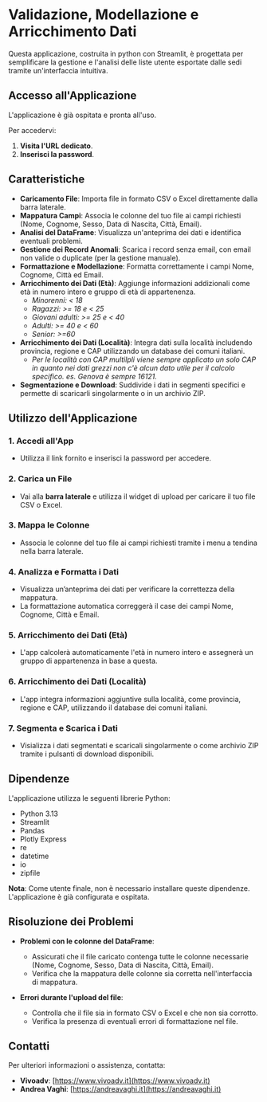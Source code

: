 # Validazione, Modellazione e Arricchimento Dati

Questa applicazione, costruita in python con Streamlit, è progettata per semplificare la gestione e l'analisi delle liste utente esportate dalle sedi tramite un'interfaccia intuitiva.

## Accesso all'Applicazione

L'applicazione è già ospitata e pronta all'uso.

Per accedervi:

1. **Visita l'URL dedicato**.
2. **Inserisci la password**.

## Caratteristiche

- **Caricamento File**: Importa file in formato CSV o Excel direttamente dalla barra laterale.
- **Mappatura Campi**: Associa le colonne del tuo file ai campi richiesti (Nome, Cognome, Sesso, Data di Nascita, Città, Email).
- **Analisi del DataFrame**: Visualizza un'anteprima dei dati e identifica eventuali problemi.
- **Gestione dei Record Anomali**: Scarica i record senza email, con email non valide o duplicate (per la gestione manuale).
- **Formattazione e Modellazione**: Formatta correttamente i campi Nome, Cognome, Città ed Email.
- **Arricchimento dei Dati (Età)**: Aggiunge informazioni addizionali come età in numero intero e gruppo di età di appartenenza.
  - *Minorenni: < 18*
  - *Ragazzi: >= 18 e < 25*
  - *Giovani adulti: >= 25 e < 40*
  - *Adulti: >= 40 e < 60*
  - *Senior: >=60*
- **Arricchimento dei Dati (Località)**: Integra dati sulla località includendo provincia, regione e CAP utilizzando un database dei comuni italiani.
  - *Per le località con CAP multilpli viene sempre applicato un solo CAP in quanto nei dati grezzi non c'è alcun dato utile per il calcolo specifico.
    es. Genova è sempre 16121.*
- **Segmentazione e Download**: Suddivide i dati in segmenti specifici e permette di scaricarli singolarmente o in un archivio ZIP.

## Utilizzo dell'Applicazione

### 1. Accedi all'App

- Utilizza il link fornito e inserisci la password per accedere.

### 2. Carica un File

- Vai alla **barra laterale** e utilizza il widget di upload per caricare il tuo file CSV o Excel.

### 3. Mappa le Colonne

- Associa le colonne del tuo file ai campi richiesti tramite i menu a tendina nella barra laterale.

### 4. Analizza e Formatta i Dati

- Visualizza un’anteprima dei dati per verificare la correttezza della mappatura.
- La formattazione automatica correggerà il case dei campi Nome, Cognome, Città e Email.

### 5. Arricchimento dei Dati (Età)

- L'app calcolerà automaticamente l'età in numero intero e assegnerà un gruppo di appartenenza in base a questa.

### 6. Arricchimento dei Dati (Località)

- L'app integra informazioni aggiuntive sulla località, come provincia, regione e CAP, utilizzando il database dei comuni italiani.

### 7. Segmenta e Scarica i Dati

- Visializza i dati segmentati e scaricali singolarmente o come archivio ZIP tramite i pulsanti di download disponibili.

## Dipendenze

L'applicazione utilizza le seguenti librerie Python:

- Python 3.13
- Streamlit
- Pandas
- Plotly Express
- re
- datetime
- io
- zipfile

**Nota**: Come utente finale, non è necessario installare queste dipendenze. L'applicazione è già configurata e ospitata.

## Risoluzione dei Problemi

- **Problemi con le colonne del DataFrame**:
  
  - Assicurati che il file caricato contenga tutte le colonne necessarie (Nome, Cognome, Sesso, Data di Nascita, Città, Email).
  - Verifica che la mappatura delle colonne sia corretta nell'interfaccia di mappatura.

- **Errori durante l'upload del file**:
  
  - Controlla che il file sia in formato CSV o Excel e che non sia corrotto.
  - Verifica la presenza di eventuali errori di formattazione nel file.

## Contatti

Per ulteriori informazioni o assistenza, contatta:

- **Vivoadv**: [https://www.vivoadv.it](https://www.vivoadv.it)
- **Andrea Vaghi**: [https://andreavaghi.it](https://andreavaghi.it)